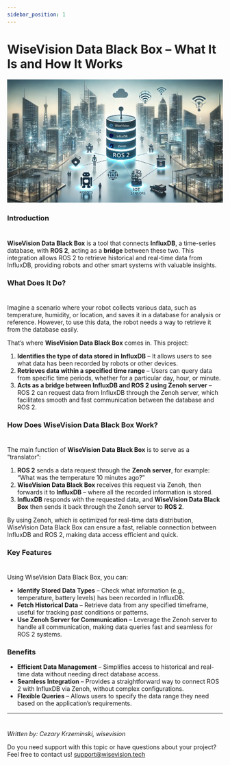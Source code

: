 ```yaml
---
sidebar_position: 1
---
```


# WiseVision Data Black Box – What It Is and How It Works

![WiseVisiona Data Black Box](asset/wisevision_data_black_box.jpeg)

### Introduction
#

**WiseVision Data Black Box** is a tool that connects **InfluxDB**, a time-series database, with **ROS 2**, acting as a **bridge** between these two. This integration allows ROS 2 to retrieve historical and real-time data from InfluxDB, providing robots and other smart systems with valuable insights.

### What Does It Do?
#

Imagine a scenario where your robot collects various data, such as temperature, humidity, or location, and saves it in a database for analysis or reference. However, to use this data, the robot needs a way to retrieve it from the database easily.

That’s where **WiseVision Data Black Box** comes in. This project:
1. **Identifies the type of data stored in InfluxDB** – It allows users to see what data has been recorded by robots or other devices.
2. **Retrieves data within a specified time range** – Users can query data from specific time periods, whether for a particular day, hour, or minute.
3. **Acts as a bridge between InfluxDB and ROS 2 using Zenoh server** – ROS 2 can request data from InfluxDB through the Zenoh server, which facilitates smooth and fast communication between the database and ROS 2.

### How Does WiseVision Data Black Box Work?
#

The main function of **WiseVision Data Black Box** is to serve as a “translator”:
1. **ROS 2** sends a data request through the **Zenoh server**, for example: “What was the temperature 10 minutes ago?”
2. **WiseVision Data Black Box** receives this request via Zenoh, then forwards it to **InfluxDB** – where all the recorded information is stored.
3. **InfluxDB** responds with the requested data, and **WiseVision Data Black Box** then sends it back through the Zenoh server to **ROS 2**.

By using Zenoh, which is optimized for real-time data distribution, WiseVision Data Black Box can ensure a fast, reliable connection between InfluxDB and ROS 2, making data access efficient and quick.

### Key Features
#
Using WiseVision Data Black Box, you can:
- **Identify Stored Data Types** – Check what information (e.g., temperature, battery levels) has been recorded in InfluxDB.
- **Fetch Historical Data** – Retrieve data from any specified timeframe, useful for tracking past conditions or patterns.
- **Use Zenoh Server for Communication** – Leverage the Zenoh server to handle all communication, making data queries fast and seamless for ROS 2 systems.

### Benefits
- **Efficient Data Management** – Simplifies access to historical and real-time data without needing direct database access.
- **Seamless Integration** – Provides a straightforward way to connect ROS 2 with InfluxDB via Zenoh, without complex configurations.
- **Flexible Queries** – Allows users to specify the data range they need based on the application’s requirements.

---

#
_Written by: Cezary Krzeminski, wisevision_ 

Do you need support with this topic or have questions about your project? Feel free to contact us! [support@wisevision.tech](mailto:support@wisevision.tech)
